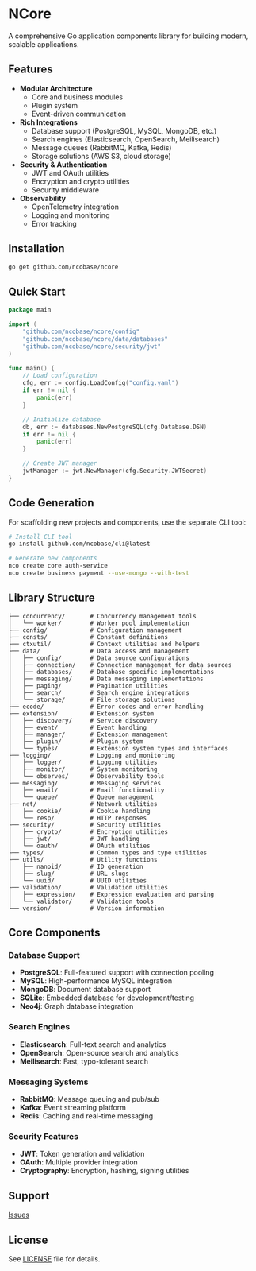 # NCore

A comprehensive Go application components library for building modern, scalable applications.

## Features

- **Modular Architecture**
  - Core and business modules
  - Plugin system
  - Event-driven communication
- **Rich Integrations**
  - Database support (PostgreSQL, MySQL, MongoDB, etc.)
  - Search engines (Elasticsearch, OpenSearch, Meilisearch)
  - Message queues (RabbitMQ, Kafka, Redis)
  - Storage solutions (AWS S3, cloud storage)
- **Security & Authentication**
  - JWT and OAuth utilities
  - Encryption and crypto utilities
  - Security middleware
- **Observability**
  - OpenTelemetry integration
  - Logging and monitoring
  - Error tracking

## Installation

```bash
go get github.com/ncobase/ncore
```

## Quick Start

```go
package main

import (
    "github.com/ncobase/ncore/config"
    "github.com/ncobase/ncore/data/databases"
    "github.com/ncobase/ncore/security/jwt"
)

func main() {
    // Load configuration
    cfg, err := config.LoadConfig("config.yaml")
    if err != nil {
        panic(err)
    }

    // Initialize database
    db, err := databases.NewPostgreSQL(cfg.Database.DSN)
    if err != nil {
        panic(err)
    }

    // Create JWT manager
    jwtManager := jwt.NewManager(cfg.Security.JWTSecret)
}
```

## Code Generation

For scaffolding new projects and components, use the separate CLI tool:

```bash
# Install CLI tool
go install github.com/ncobase/cli@latest

# Generate new components
nco create core auth-service
nco create business payment --use-mongo --with-test
```

## Library Structure

```plaintext
├── concurrency/       # Concurrency management tools
│   └── worker/        # Worker pool implementation
├── config/            # Configuration management
├── consts/            # Constant definitions
├── ctxutil/           # Context utilities and helpers
├── data/              # Data access and management
│   ├── config/        # Data source configurations
│   ├── connection/    # Connection management for data sources
│   ├── databases/     # Database specific implementations
│   ├── messaging/     # Data messaging implementations
│   ├── paging/        # Pagination utilities
│   ├── search/        # Search engine integrations
│   └── storage/       # File storage solutions
├── ecode/             # Error codes and error handling
├── extension/         # Extension system
│   ├── discovery/     # Service discovery
│   ├── event/         # Event handling
│   ├── manager/       # Extension management
│   ├── plugin/        # Plugin system
│   └── types/         # Extension system types and interfaces
├── logging/           # Logging and monitoring
│   ├── logger/        # Logging utilities
│   ├── monitor/       # System monitoring
│   └── observes/      # Observability tools
├── messaging/         # Messaging services
│   ├── email/         # Email functionality
│   └── queue/         # Queue management
├── net/               # Network utilities
│   ├── cookie/        # Cookie handling
│   └── resp/          # HTTP responses
├── security/          # Security utilities
│   ├── crypto/        # Encryption utilities
│   ├── jwt/           # JWT handling
│   └── oauth/         # OAuth utilities
├── types/             # Common types and type utilities
├── utils/             # Utility functions
│   ├── nanoid/        # ID generation
│   ├── slug/          # URL slugs
│   └── uuid/          # UUID utilities
├── validation/        # Validation utilities
│   ├── expression/    # Expression evaluation and parsing
│   └── validator/     # Validation tools
└── version/           # Version information
```

## Core Components

### Database Support

- **PostgreSQL**: Full-featured support with connection pooling
- **MySQL**: High-performance MySQL integration
- **MongoDB**: Document database support
- **SQLite**: Embedded database for development/testing
- **Neo4j**: Graph database integration

### Search Engines

- **Elasticsearch**: Full-text search and analytics
- **OpenSearch**: Open-source search and analytics
- **Meilisearch**: Fast, typo-tolerant search

### Messaging Systems

- **RabbitMQ**: Message queuing and pub/sub
- **Kafka**: Event streaming platform
- **Redis**: Caching and real-time messaging

### Security Features

- **JWT**: Token generation and validation
- **OAuth**: Multiple provider integration
- **Cryptography**: Encryption, hashing, signing utilities

## Support

[Issues](https://github.com/ncobase/ncore/issues)

## License

See [LICENSE](LICENSE) file for details.
